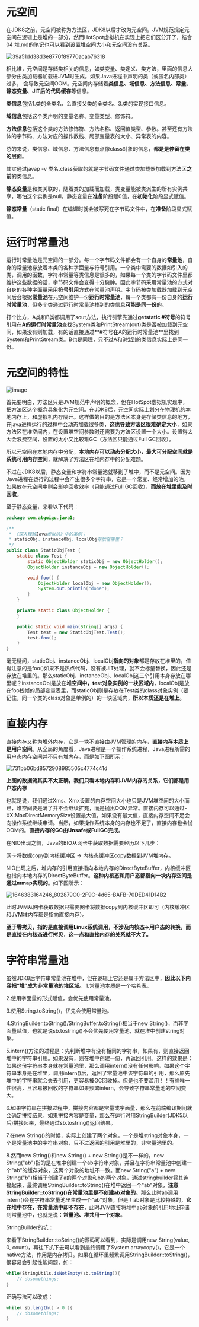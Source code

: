 # 元空间

在JDK8之前，元空间被称为方法区，JDK8以后才改为元空间。JVM规范规定元空间在逻辑上是堆的一部分，然而HotSpot虚拟机在实现上把它们区分开了，结合04 堆.md的笔记也可以看到设置堆空间大小和元空间没有关系。

![39a51dd38d3e8770f89770acab76318](https://user-images.githubusercontent.com/48977889/155983897-59e7c9f3-05b8-4bfa-95f3-08b356a4bc50.png)

相比堆，元空间是存储类相关的信息，如类变量、类定义、类方法，里面的信息大部分由类加载器加载进JVM时生成。如果Java进程中声明的类（或匿名内部类）过多， 会导致元空间OOM。元空间内存储着**类信息、域信息、方法信息、常量、静态变量、JIT后的代码缓存**等信息。

**类信息**包括1.类的全类名、2.直接父类的全类名、3.类的实现接口信息。

**域信息**包括这个类声明的变量名称、变量类型、修饰符。

**方法信息**包括这个类的方法修饰符、方法名称、返回值类型、参数。甚至还有方法体的字节码、方法对应的操作数栈、局部变量表的大小、异常表的内容。

总的来说，类信息、域信息、方法信息有点像class对象的信息，**都是是停留在类的层面**。

其实通过javap -v 类名.class获取的就是字节码文件通过类加载器加载到方法区**之前**的类信息。

**静态变量**是和类关联的，随着类的加载而加载，类变量能被类派生的所有实例共享，哪怕这个实例是null，静态变量在**准备**阶段赋0值，在**初始化**阶段显式赋值。

**静态常量**（static final）在编译时就会被写死在字节码文件中，在**准备**阶段显式赋值。

# 运行时常量池

运行时常量池是元空间的一部分。每一个字节码文件都会有一个自身的**常量池**，自身的常量池存放着本类的各种字面量与符号引用。一个类中需要的数据如引入的类，调用的函数，字符串常量等类信息是很多的，如果每一个类的字节码文件里都维护这些数据的话，字节码文件会变得十分臃肿。因此字节码采用常量池的方式对自身的各种字面量采用**符号引用**方式在常量池声明。字节码被类加载器加载到元空间后会根据**常量池**在元空间维护一份**运行时常量池**，每一个类都有一份自身的**运行时常量池**，但多个类通过运行时常量池找到的类信息**可能是同一份**的。

打个比方，A类和B类都调用了sout方法，执行引擎先通过**getstatic #符号**的符号引用在**A的运行时常量池**查找System类和PrintStream(out)类是否被加载到元空间，如果没有则加载，有的话直接通过**#符号**在**A的运行时常量池**里找到System和PrintStream类。B也是同理，只不过A和B找到的类信息实际上是同一份。

# 元空间的特性

![image](https://user-images.githubusercontent.com/48977889/156301995-e076d963-deb8-4734-976c-8affeb08441e.png)

首先要明白，方法区只是JVM规范中声明的概念，但在HotSpot虚拟机实现中，把方法区这个概念具象化为元空间。在JDK8后，元空间实际上划分在物理机的本地内存上，和虚拟机内存隔开。这样做的目的是方法区本身是存储类信息的地方，在java进程运行的过程中会动态加载很多类，**这也导致方法区很难确定大小**，如果方法区在堆空间内，在设置堆空间参数时还需要为方法区设置一个大小。设置得太大会浪费空间，设置的太小又比较难GC（方法区只能通过Full GC回收）。

所以元空间在本地内存中分配，**本地内存可以动态分配大小，最大可分配空间就是系统可用内存空间**，就解决了方法区在堆内存中的分配难题。

不过在JDK8以后，静态变量和字符串常量池就移到了堆中，而不是元空间。因为Java进程在运行的过程中会产生很多个字符串，它是一个常变、经常增加的池，如果放在元空间中则会影响回收效率（只能通过Full GC回收），**而放在堆里能及时回收**。

至于静态变量，来看以下代码：

```java
package com.atguigu.java1;

/**
 * 《深入理解Java虚拟机》中的案例：
 * staticObj、instanceObj、localObj存放在哪里？
 */
public class StaticObjTest {
    static class Test {
        static ObjectHolder staticObj = new ObjectHolder();
        ObjectHolder instanceObj = new ObjectHolder();

        void foo() {
            ObjectHolder localObj = new ObjectHolder();
            System.out.println("done");
        }
    }

    private static class ObjectHolder {
    }

    public static void main(String[] args) {
        Test test = new StaticObjTest.Test();
        test.foo();
    }
}
```

毫无疑问，staticObj、instanceObj、localObj**指向的对象**都是存放在堆里的，值得注意的是foo()如果不是热点代码，没有被JIT处理，就不会标量替换，因此还是存放在堆里的。那么staticObj、instanceObj、localObj这三个引用本身存放在哪里呢？instanceObj是放在**堆空间中，test对象实例的一块区域内**，localObj是放在foo栈帧的局部变量表里，而staticObj则是存放在Test类的class对象实例（要记住，同一个类的class对象是单例的）的一块区域内，**所以本质还是在堆上**。

# 直接内存

直接内存又称为堆外内存，它是一块不直接由JVM管理的内存，**直接内存本质上是用户空间**。从全局的角度看，Java进程是一个操作系统进程，Java进程所需的用户态内存空间并不只有堆内存，而是如下图所示：

![731bb06bd8572908985505c4774c41d](https://user-images.githubusercontent.com/48977889/156711372-b8063ba8-e58f-40c8-bc40-93b15c0a19a1.png)

**上图的数据流其实不太正确，我们只看本地内存和JVM内存的关系，它们都是用户态内存**

也就是说，我们通过Xms、Xmx设置的内存空间大小也只是JVM堆空间的大小而已，堆空间要是满了并不会继续扩充，而是抛出OOM异常。直接内存可以通过-XX:MaxDirectMemorySize设置最大值。如果没有最大值，直接内存空间不足会向操作系统继续申请。当然，如果操作系统本身的内存也不足了，直接内存也会抛OOM的。**直接内存的GC由Unsafe或FullGC完成**。

在NIO出现之前，Java的BIO从网卡中获取数据需要经历以下几步：

网卡将数据copy到内核缓冲区 → 内核态缓冲区copy数据到JVM堆内存。

NIO出现之后，堆内存的引用直接指向本地内存的DirectByteBuffer，内核缓冲区也指向本地内存的DirectByteBuffer。**这种内核态和用户态都指向一块内存空间是通过mmap实现的**。如下图所示：

![1646383164246_802879C0-2F9C-4d65-BAFB-70DED41D14B2](https://user-images.githubusercontent.com/48977889/156730645-250e623b-5bb9-4307-b770-36f51fce36f6.png)

此时JVM从网卡获取数据只需要网卡将数据copy到内核缓冲区即可（内核缓冲区和JVM堆内存都是指向直接内存）。

**至于零拷贝，指的是直接调用Linux系统调用，不涉及内核态→用户态的转换，而是直接在内核态进行拷贝，这一点和直接内存的关系就不大了。**

# 字符串常量池

虽然JDK8后字符串常量池在堆中，但在逻辑上它还是属于方法区中，**因此以下内容把“堆”成为非常量池的堆区域。**
1.常量池本质是一个哈希表。

2.使用字面量的形式赋值，会优先使用常量池。

3.使用String.toString()，优先会使用常量池。

4.StringBuilder.toString()/StringBuffer.toString()相当于new String()，而非字面量赋值，也就是说sb.tostring()不会优先使用常量池，就在堆中创建string对象。

5.intern()方法的过程是：先判断堆中有没有相同的字符串，如果有，则直接返回堆中的字符串引用。如果没有，则在堆中创建一份，再返回引用。这样的效果是：如果这份字符串本身就在常量池里，那么调用intern()没有任何影响。如果这个字符串本身是在堆里，调用intern()后，返回了常量池中该字符串的引用，那么原先堆中的字符串就会失去引用，更容易被GC回收掉。但是也不要滥用！！有些唯一性很高，且容易被回收的字符串如果频繁intern，会导致字符串常量池的空间变大。

6.如果字符串在拼接过程中，拼接内容都是常量或字面量，那么在前端编译期间就会确定拼接结果。如果拼接内容是变量，那么在运行时用StringBuilder(JDK5以后)拼接起来，最终通过sb.tostring()返回结果。

7.在new String()的时候，实际上创建了两个对象，一个是堆string对象本身，一个是常量池中的字符串对象，只不过返回的引用是堆里的，非常量池里的。

8.然而new String()和new String() + new String()是不一样的，new String("ab")指的是在堆中创建一个ab字符串对象，并且在字符串常量池中创建一个"ab"的缓存对象，这两个对象的地址不一致。而new String("a") + new String("b")相当于创建了a的两个对象和b的两个对象，通过stringbuilder将其连接起来，最终调用StringBuilder::toString()在堆中返回一个"ab"对象，**注意StringBuilder::toString()在常量池里是不创建ab对象的**。那么此时ab调用intern()会在字符串常量池里生成一个"ab"对象，但是！ab对象是比较特殊的，**它在堆中存在，在常量池中却不存在**，此时JVM直接将堆中ab对象的引用地址存储到常量池中，也就是说：**常量池、堆共用一个对象**。

StringBuilder的坑：

来看下StringBuilder::toString()的源码可以看到，实际是调用new String(value, 0, count)，再往下扒下去可以看到最终调用了System.arraycopy()，它是一个native方法，作用是内存拷贝。如果在循环里频繁调用StringBuilder::toString()，很容易会引起性能问题，如：

```java
while(StringUtils.isNotEmpty(sb.toString)){
    // dosomethings;
}
```

正确写法可以改成：

```java
while( sb.length() > 0 ){
    // dosomethings;
}
```

